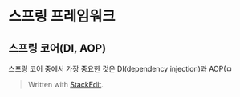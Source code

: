 # 스프링 프레임워크


## 스프링 코어(DI, AOP)

스프링 코어 중에서 가장 중요한 것은 DI(dependency injection)과 AOP(ㅁ


> Written with [StackEdit](https://stackedit.io/).
<!--stackedit_data:
eyJoaXN0b3J5IjpbLTg3MjQ0Mzk1NywtMTQ0NDY3ODYzMl19
-->